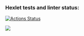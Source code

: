 ### Hexlet tests and linter status:
[![Actions Status](https://github.com/Dulybnis/frontend-project-11/actions/workflows/hexlet-check.yml/badge.svg)](https://github.com/Dulybnis/frontend-project-11/actions)

<a href="https://codeclimate.com/github/Dulybnis/frontend-project-11/maintainability"><img src="https://api.codeclimate.com/v1/badges/393394479052c02ff58b/maintainability" /></a>


